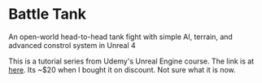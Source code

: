# Battle Tank
An open-world head-to-head tank fight with simple AI, terrain, and advanced constrol system in Unreal 4

This is a tutorial series from Udemy's Unreal Engine course. The link is at [here](www.udemy.com/Unreal-Engine/Unreal-Engine). Its ~$20 when I bought it on discount. Not sure what it is now.
